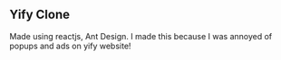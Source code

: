 

## Yify Clone

Made using reactjs, Ant Design.
I made this because I was annoyed of popups and ads on yify website!

